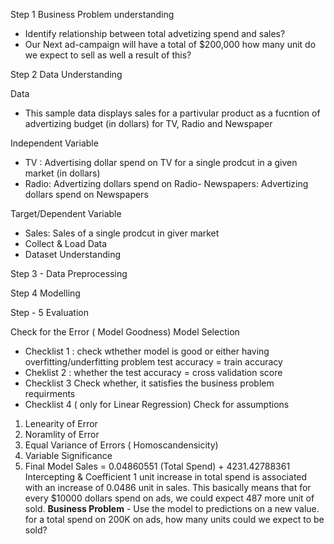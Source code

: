 Step 1 Business Problem understanding
- Identify relationship between total advetizing spend and sales?
- Our Next ad-campaign will have a total of $200,000 how many unit do we expect to sell as well a result of this?

Step 2 Data Understanding

Data
- This sample data displays sales for a partivular product as a fucntion of advertizing budget (in dollars) for TV, Radio and Newspaper

Independent Variable
- TV : Advertising dollar spend on TV for a single prodcut in a given market (in dollars)
- Radio: Advertizing dollars spend on Radio- Newspapers: Advertizing dollars spend on Newspapers

Target/Dependent Variable
- Sales: Sales of a single prodcut in giver market
- Collect & Load Data
- Dataset Understanding

Step 3 - Data Preprocessing

Step 4 Modelling

Step - 5 Evaluation

Check for the Error ( Model Goodness)
Model Selection
- Checklist 1 : check wthether model is good or either having overfitting/underfitting problem
  test accuracy = train accuracy
- Cheklist 2 : whether the test accuracy = cross validation score
- Checklist 3 Check whether, it satisfies the business problem requirments
- Checklist 4 ( only for Linear Regression) Check for assumptions
1. Lenearity of Error
2. Noramlity of Error
3. Equal Variance of Errors ( Homoscandensicity)
4. Variable Significance
5. Final Model
  Sales = 0.04860551 (Total Spend) + 4231.42788361
Intercepting & Coefficient
1 unit increase in total spend is associated with an increase of 0.0486 unit in sales. This basically means that for every $10000 dollars spend on ads, we could expect 487
more unit of sold.
**Business Problem** - Use the model to predictions on a new value. for a total spend on 200K on ads, how many units could we expect to be sold?
